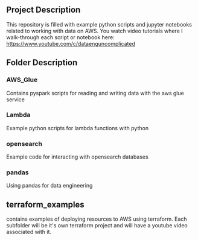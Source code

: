 ## Project Description 
This repository is filled with example python scripts and jupyter notebooks related to working with data on AWS. 
You watch video tutorials where I walk-through each script or notebook here:  https://www.youtube.com/c/dataenguncomplicated

## Folder Description

### AWS_Glue
Contains pyspark scripts for reading and writing data with the aws glue service

### Lambda
Example python scripts for lambda functions with python

### opensearch

Example code for interacting with opensearch databases

### pandas
Using pandas for data engineering

## terraform_examples

contains examples of deploying resources to AWS using terraform. Each subfolder will be it's own terraform project and will have a youtube video associated with it.